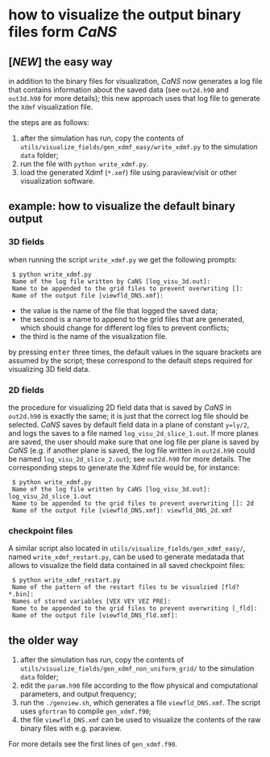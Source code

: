 # how to visualize the output binary files form *CaNS*

## \[*NEW*\] the easy way

in addition to the binary files for visualization, *CaNS* now generates a log file that contains information about the saved data (see `out2d.h90` and `out3d.h90` for more details); this new approach uses that log file to generate the `Xdmf` visualization file.

the steps are as follows:

1. after the simulation has run, copy the contents of `utils/visualize_fields/gen_xdmf_easy/write_xdmf.py` to the simulation `data` folder;
2. run the file with `python write_xdmf.py`.
3. load the generated Xdmf (`*.xmf`) file using paraview/visit or other visualization software.

## example: how to visualize the default binary output

### 3D fields

when running the script `write_xdmf.py` we get the following prompts:

~~~
 $ python write_xdmf.py
 Name of the log file written by CaNS [log_visu_3d.out]:
 Name to be appended to the grid files to prevent overwriting []:
 Name of the output file [viewfld_DNS.xmf]:
~~~

* the value is the name of the file that logged the saved data;
* the second is a name to append to the grid files that are generated, which should change for different log files to prevent conflicts;
* the third is the name of the visualization file.

by pressing <kbd>enter</kbd> three times, the default values in the square brackets are assumed by the script; these correspond to the default steps required for visualizing 3D field data.

### 2D fields

the procedure for visualizing 2D field data that is saved by *CaNS* in `out2d.h90` is exactly the same; it is just that the correct log file should be selected. *CaNS* saves by default field data in a plane of constant `y=ly/2`, and logs the saves to a file named `log_visu_2d_slice_1.out`. If more planes are saved, the user should make sure that one log file per plane is saved by *CaNS* (e.g. if another plane is saved, the log file written in `out2d.h90` could be named `log_visu_2d_slice_2.out`); see `out2d.h90` for more details. The corresponding steps to generate the Xdmf file would be, for instance:

~~~
 $ python write_xdmf.py
 Name of the log file written by CaNS [log_visu_3d.out]: log_visu_2d_slice_1.out
 Name to be appended to the grid files to prevent overwriting []: 2d
 Name of the output file [viewfld_DNS.xmf]: viewfld_DNS_2d.xmf
~~~

### checkpoint files

A similar script also located in `utils/visualize_fields/gen_xdmf_easy/`, named `write_xdmf_restart.py`, can be used to generate medatada that allows to visualize the field data contained in all saved checkpoint files:

~~~
 $ python write_xdmf_restart.py
 Name of the pattern of the restart files to be visualzied [fld?*.bin]:
 Names of stored variables [VEX VEY VEZ PRE]:
 Name to be appended to the grid files to prevent overwriting [_fld]:
 Name of the output file [viewfld_DNS_fld.xmf]:
~~~

## the older way

1. after the simulation has run, copy the contents of `utils/visualize_fields/gen_xdmf_non_uniform_grid/` to the simulation `data` folder;
2. edit the `param.h90` file according to the flow physical and computational parameters, and output frequency;
3. run the `./genview.sh`, which generates a file `viewfld_DNS.xmf`. The script uses `gfortran` to compile `gen_xdmf.f90`;
4. the file `viewfld_DNS.xmf` can be used to visualize the contents of the raw binary files with e.g. paraview.

For more details see the first lines of `gen_xdmf.f90`.
